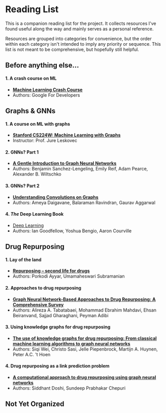 # Reading List

This is a companion reading list for the project. It collects resources I've found useful along the way
and mainly serves as a personal reference.

Resources are grouped into categories for convenience, but the order within each category isn't intended
to imply any priority or sequence. This list is not meant to be comprehensive, but hopefully still helpful.

## Before anything else...
#### 1. A crash course on ML
- **[<u>Machine Learning Crash Course</u>](https://developers.google.com/machine-learning/crash-course)**
- Authors: Google For Developers

## Graphs & GNNs
#### 1. A course on ML with graphs
- **[<u>Stanford CS224W: Machine Learning with Graphs</u>](https://www.youtube.com/playlist?list=PLoROMvodv4rPLKxIpqhjhPgdQy7imNkDn)**
- Instructor: Prof. Jure Leskovec

#### 2. GNNs? Part 1
- **[<u>A Gentle Introduction to Graph Neural Networks</u>](https://distill.pub/2021/gnn-intro/)**
- Authors: Benjamin Sanchez-Lengeling, Emily Reif, Adam Pearce, Alexander B. Wiltschko

#### 3. GNNs? Part 2
- **[<u>Understanding Convolutions on Graphs</u>](https://distill.pub/2021/understanding-gnns/)**
- Authors: Ameya Daigavane, Balaraman Ravindran, Gaurav Aggarwal
#### 4. *The* Deep Learning Book
- [Deep Learning](https://www.deeplearningbook.org/)
- Authors: Ian Goodfellow, Yoshua Bengio, Aaron Courville

## Drug Repurposing
#### 1. Lay of the land
- **[<u>Repurposing – second life for drugs</u>](https://doi.org/10.3897/pharmacia.69.e72548)**
- Authors: Porkodi Ayyar, Umamaheswari Subramanian

#### 2. Approaches to drug repurposing
- **[<u>Graph Neural Network-Based Approaches to Drug Repurposing: A Comprehensive Survey</u>](https://doi.org/10.31224/4410)**
- Authors: Alireza A. Tabatabaei, Mohammad Ebrahim Mahdavi, Ehsan Beiranvand, Sajjad Gharaghani, Peyman Adibi

#### 3. Using knowledge graphs for drug repurposing
- **[<u>The use of knowledge graphs for drug repurposing: From classical machine learning algorithms to graph neural networks</u>](https://doi.org/10.1016/j.compbiomed.2025.110873)**
- Authors: Siqi Wei, Christo Sasi, Jelle Piepenbrock, Martijn A. Huynen, Peter A.C. 't Hoen

#### 4. Drug repurposing as a link prediction problem
- **[<u>A computational approach to drug repurposing using graph neural networks</u>](https://www.sciencedirect.com/science/article/pii/S001048252200717X?via%3Dihub)**
- Authors: Siddhant Doshi, Sundeep Prabhakar Chepuri

## Not Yet Organized
